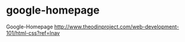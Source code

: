 # google-homepage

Google-Homepage
http://www.theodinproject.com/web-development-101/html-css?ref=lnav
